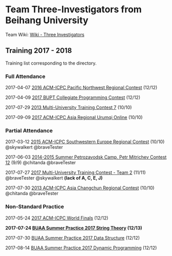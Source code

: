 # Team Three-Investigators from Beihang University

Team Wiki: [Wiki - Three Investigators](https://wiki-three-investigators.icpc-camp.org)

## Training 2017 - 2018

Training list corresponding to the directory.

### Full Attendance

2017-04-07 [2016 ACM-ICPC Pacific Northwest Regional Contest](https://wiki-three-investigators.icpc-camp.org/2016%20ACM-ICPC%20Pacific%20Northwest%20Regional%20Contest) (12/12)

2017-04-09 [2017 BUPT Collegiate Programming Contest](https://wiki-three-investigators.icpc-camp.org/2017%20BUPT%20Collegiate%20Programming%20Contest) (12/12)

2017-07-29 [2013 Multi-University Training Contest 7](https://wiki-three-investigators.icpc-camp.org/2013%20Multi-University%20Training%20Contest%207) (10/10)

2017-09-09 [2017 ACM-ICPC Asia Regional Urumqi Online](https://wiki-three-investigators.icpc-camp.org/2017%20ACM-ICPC%20Asia%20Regional%20Urumqi%20Online) (10/10)

### Partial Attendance

2017-03-12 [2015 ACM-ICPC Southwestern Europe Regional Contest](https://wiki-three-investigators.icpc-camp.org/2015%20ACM-ICPC%20Southwestern%20Europe%20Regional%20Contest) (10/10) @skywalkert @braveTester

2017-06-03 [2014-2015 Summer Petrozavodsk Camp, Petr Mitrichev Contest 12](https://wiki-three-investigators.icpc-camp.org/2014-2015%20Summer%20Petrozavodsk%20Camp,%20Petr%20Mitrichev%20Contest%2012) (9/9) @chitanda @braveTester

2017-07-27 [2017 Multi-University Training Contest - Team 2](https://wiki-three-investigators.icpc-camp.org/2017%20Multi-University%20Training%20Contest%20-%20Team%202) (11/11) @braveTester @skywalkert **(lack of A, C, E, J)**

2017-07-30 [2013 ACM-ICPC Asia Changchun Regional Contest](https://wiki-three-investigators.icpc-camp.org/2013%20ACM-ICPC%20Asia%20Changchun%20Regional%20Contest) (10/10) @chitanda @braveTester

### Non-Standard Practice

2017-05-24 [2017 ACM-ICPC World Finals](https://wiki-three-investigators.icpc-camp.org/2017%20ACM-ICPC%20World%20Finals) (12/12)

**2017-07-24 [BUAA Summer Practice 2017 String Theory](https://wiki-three-investigators.icpc-camp.org/BUAA%20Summer%20Practice%202017%20String%20Theory) (12/13)**

2017-07-30 [BUAA Summer Practice 2017 Data Structure](https://wiki-three-investigators.icpc-camp.org/BUAA%20Summer%20Practice%202017%20Data%20Structure) (12/12)

2017-08-14 [BUAA Summer Practice 2017 Dynamic Programming](https://wiki-three-investigators.icpc-camp.org/BUAA%20Summer%20Practice%202017%20Dynamic%20Programming) (12/12)
